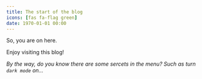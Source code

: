 ```yaml
---
title: The start of the blog
icons: [fas fa-flag green]
date: 1970-01-01 00:00
---
```


So, you are on here.

<!-- more -->

Enjoy visiting this blog!

_By the way, do you know there are some sercets in the menu? Such as turn `dark mode` on..._
